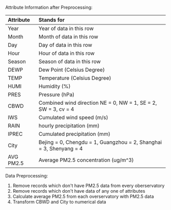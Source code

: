 Attribute Information after Preprocessing:

| Attribute | Stands for |
|:---|:---|
|Year|Year of data in this row|
|Month|Month of data in this row|
|Day|Day of data in this row|
|Hour|Hour of data in this row|
|Season|Season of data in this row|
|DEWP|Dew Point (Celsius Degree)|
|TEMP|Temperature (Celsius Degree)|
|HUMI|Humidity (%)|
|PRES|Pressure (hPa)|
|CBWD|Combined wind direction NE = 0, NW = 1, SE = 2, SW = 3, cv = 4|
|IWS|Cumulated wind speed (m/s)|
|RAIN|hourly precipitation (mm)|
|IPREC|Cumulated precipitation (mm)|
|City|Bejing = 0, Chengdu = 1, Guangzhou = 2, Shanghai = 3, Shenyang = 4|
|AVG PM2.5|Average PM2.5 concentration (ug/m^3)|

Data Preprocessing:  
1. Remove records which don't have PM2.5 data from every oberservatory  
2. Remove records which don't have data of any one of attributes  
3. Calculate average PM2.5 from each overservatory with PM2.5 data  
4. Transform CBWD and City to numerical data  